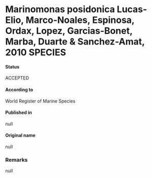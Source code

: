 Marinomonas posidonica Lucas-Elio, Marco-Noales, Espinosa, Ordax, Lopez, Garcias-Bonet, Marba, Duarte & Sanchez-Amat, 2010 SPECIES
=======

#### Status
ACCEPTED

#### According to
World Register of Marine Species

#### Published in
null

#### Original name
null

### Remarks
null